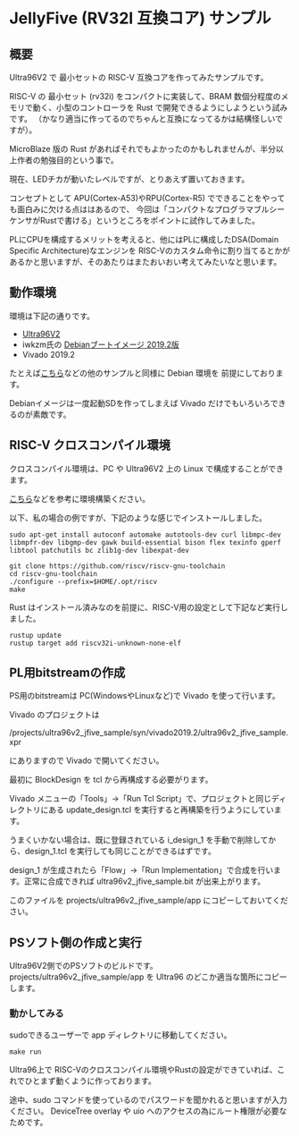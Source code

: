 # JellyFive (RV32I 互換コア) サンプル

## 概要

Ultra96V2 で 最小セットの RISC-V 互換コアを作ってみたサンプルです。

RISC-V の 最小セット (rv32i) をコンパクトに実装して、BRAM 数個分程度のメモリで動く、小型のコントローラを Rust で開発できるようにしようという試みです。
（かなり適当に作ってるのでちゃんと互換になってるかは結構怪しいですが）。

MicroBlaze 版の Rust があればそれでもよかったのかもしれませんが、半分以上作者の勉強目的という事で。

現在、LEDチカが動いたレベルですが、とりあえず置いておきます。

コンセプトとして APU(Cortex-A53)やRPU(Cortex-R5) でできることをやっても面白みに欠ける点ははあるので、
今回は「コンパクトなプログラマブルシーケンサがRustで書ける」というところをポイントに試作してみました。

PLにCPUを構成するメリットを考えると、他にはPLに構成したDSA(Domain Specific Architecture)なエンジンを
RISC-Vのカスタム命令に割り当てるとかがあるかと思いますが、そのあたりはまたおいおい考えてみたいなと思います。

## 動作環境

環境は下記の通りです。

- [Ultra96V2](https://www.avnet.com/wps/portal/japan/products/product-highlights/ultra96/)
-  iwkzm氏の [Debianブートイメージ 2019.2版](https://qiita.com/ikwzm/items/92221c5ea6abbd5e991c)
- Vivado 2019.2

たとえば[こちら](../ultra96v2_udmabuf_sample/README.md)などの他のサンプルと同様に Debian 環境を
前提にしております。

Debianイメージは一度起動SDを作ってしまえば Vivado だけでもいろいろできるのが素敵です。


## RISC-V クロスコンパイル環境

クロスコンパイル環境は、PC や Ultra96V2 上の Linux で構成することができます。

[こちら](https://github.com/riscv-collab/riscv-gnu-toolchain)などを参考に環境構築ください。


以下、私の場合の例ですが、下記のような感じでインストールしました。


```
sudo apt-get install autoconf automake autotools-dev curl libmpc-dev libmpfr-dev libgmp-dev gawk build-essential bison flex texinfo gperf libtool patchutils bc zlib1g-dev libexpat-dev

git clone https://github.com/riscv/riscv-gnu-toolchain
cd riscv-gnu-toolchain
./configure --prefix=$HOME/.opt/riscv
make
```

Rust はインストール済みなのを前提に、RISC-V用の設定として下記など実行しました。

```
rustup update
rustup target add riscv32i-unknown-none-elf
```


## PL用bitstreamの作成

PS用のbitstreamは PC(WindowsやLinuxなど)で Vivado を使って行います。

Vivado のプロジェクトは

/projects/ultra96v2_jfive_sample/syn/vivado2019.2/ultra96v2_jfive_sample.xpr

にありますので Vivado で開いてください。

最初に BlockDesign を tcl から再構成する必要がります。

Vivado メニューの「Tools」→「Run Tcl Script」で、プロジェクトと同じディレクトリにある update_design.tcl を実行すると再構築を行うようにしています。

うまくいかない場合は、既に登録されている i_design_1 を手動で削除してから、design_1.tcl を実行しても同じことができるはずです。

design_1 が生成されたら「Flow」→「Run Implementation」で合成を行います。正常に合成できれば
ultra96v2_jfive_sample.bit が出来上がります。

このファイルを projects/ultra96v2_jfive_sample/app にコピーしておいてください。



## PSソフト側の作成と実行

  Ultra96V2側でのPSソフトのビルドです。
  projects/ultra96v2_jfive_sample/app を Ultra96 のどこか適当な箇所にコピーします。

### 動かしてみる

sudoできるユーザーで app ディレクトリに移動してください。

```
make run
```

Ultra96上で RISC-Vのクロスコンパイル環境やRustの設定ができていれば、これでひとまず動くように作っております。

途中、sudo コマンドを使っているのでパスワードを聞かれると思いますが入力ください。
DeviceTree overlay や uio へのアクセスの為にルート権限が必要なためです。

